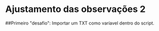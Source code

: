 # Ajustamento das observações 2


##Primeiro "desafio": Importar um TXT como varíavel dentro do script.
